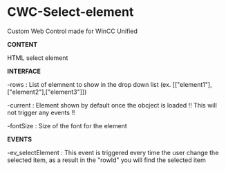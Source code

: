 # CWC-Select-element

Custom Web Control made for WinCC Unified

**CONTENT**

HTML select element

**INTERFACE**

-rows : List of elemnent to show in the drop down list (ex. [["element1"],["element2"],["element3"]])

-current : Element shown by default once the obcject is loaded !! This will not trigger any events !!

-fontSize : Size of the font for the element

**EVENTS**

-ev_selectElement : This event is triggered every time the user change the selected item, as a result in the "rowId" you will find the selected item

